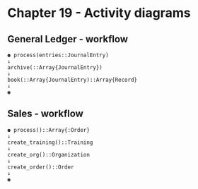# Chapter 19 \- Activity diagrams

## General Ledger - workflow

```
⚉ process(entries::JournalEntry)
↓
archive(::Array{JournalEntry})
↓
book(::Array{JournalEntry)::Array{Record}
↓
◉
```

## Sales - workflow

```
⚉ process()::Array{:Order}
↓
create_training()::Training
↓
create_org()::Organization
↓
create_order()::Order
↓
◉
```
